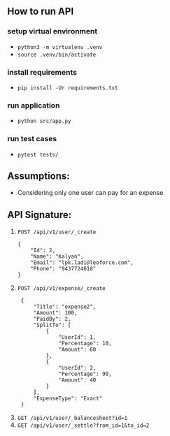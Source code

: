 ## How to run API

### setup virtual environment

- `python3 -m virtualenv .venv`
- `source .venv/bin/activate`

### install requirements

- `pip install -Ur requirements.txt`

### run application

- `python src/app.py`

### run test cases

- `pytest tests/`

## Assumptions:
- Considering only one user can pay for an expense

## API Signature:

1. `POST /api/v1/user/_create`
    ```
    {
        "Id": 2,
        "Name": "Kalyan",
        "Email": "lpk.ladi@leoforce.com",
        "Phone": "9437724618"
    }
   ```
2. `POST /api/v1/expense/_create`
   ```
    {
        "Title": "expense2",
        "Amount": 100,
        "PaidBy": 2,
        "SplitTo": [
            {
                "UserId": 1,
                "Percentage": 10,
                "Amount": 60
            },
            {
                "UserId": 2,
                "Percentage": 90,
                "Amount": 40
            }
        ],
        "ExpenseType": "Exact"
    }
   ```
3. `GET /api/v1/user/_balancesheet?id=1`
4. `GET /api/v1/user/_settle?from_id=1&to_id=2`